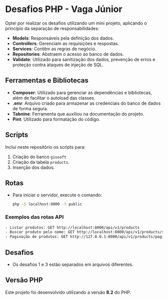 # Desafios PHP - Vaga Júnior

Optei por realizar os desafios utilizando um mini projeto, aplicando o princípio da separação de responsabilidades:

- **Models**: Responsáveis pela definição dos dados.
- **Controllers**: Gerenciam as requisições e respostas.
- **Services**: Contêm as regras de negócio.
- **Repositories**: Abstraem o acesso ao banco de dados.
- **Validate**: Utilizado para sanitização dos dados, prevenção de erros e proteção contra ataques de injeção de SQL.

## Ferramentas e Bibliotecas

- **Composer**: Utilizado para gerenciar as dependências e bibliotecas, além de facilitar o autoload das classes.
- **.env**: Arquivo criado para armazenar as credenciais do banco de dados de forma segura.
- **Tabnine**: Ferramenta que auxiliou na documentação do projeto.
- **Pint**: Utilizado para formatação do código.

## Scripts

Incluí neste repositório os scripts para:
1. Criação do banco `giusoft`
2. Criação da tabela `products`.
3. Inserção dos dados.

## Rotas

- Para iniciar o servidor, execute o comando:
  ```bash
  php -S localhost:8000 -t public

### Exemplos das rotas API
```bash
- Listar produtos: GET http://localhost:8000/api/v1/products
- Buscar produto pelo nome: GET http://localhost:8000/api/v1/products/search?name=Teclado
- Paginação de produtos: GET http://127.0.0.1:8000/api/v1/products/paginate?lastProductId=11&limit=10
```
## Desafios

- Os desafios 1 e 3 estão separados em arquivos diferentes.

## Versão PHP

Este projeto foi desenvolvido utilizando a versão **8.2** do PHP.

